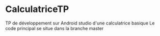# CalculatriceTP
TP de développement sur Android studio d'une calculatrice basique
Le code principal se situe dans la branche master
